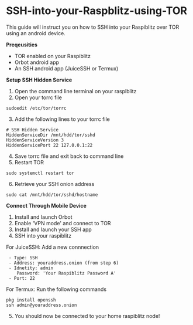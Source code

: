 # SSH-into-your-Raspblitz-using-TOR
This guide will instruct you on how to SSH into your Raspiblitz over TOR using an android device.


**Preqeusities**
- TOR enabled on your Raspiblitz 
- Orbot android app
- An SSH android app (JuiceSSH or Termux)


**Setup SSH Hidden Service**
1. Open the command line terminal on your raspiblitz
2. Open your torrc file
  ```
  sudoedit /etc/tor/torrc
  ```
3. Add the following lines to your torrc file  
  ```
  # SSH Hidden Service
  HiddenServiceDir /mnt/hdd/tor/sshd
  HiddenServiceVersion 3
  HiddenServicePort 22 127.0.0.1:22
  ```
4. Save torrc file and exit back to command line
5. Restart TOR
  ```
  sudo systemctl restart tor
  ```
6. Retrieve your SSH onion address
  ```
  sudo cat /mnt/hdd/tor/sshd/hostname
  ```


**Connect Through Mobile Device**
1. Install and launch Orbot
2. Enable 'VPN mode' and connect to TOR
3. Install and launch your SSH app
4. SSH into your raspiblitz

  For JuiceSSH: Add a new connnection
  ```
   - Type: SSH
   - Address: youraddress.onion (from step 6)
   - Idnetity: admin
      Password: 'Your Raspiblitz Password A'
   - Port: 22
  ```
  For Termux: Run the following commands
  ```
  pkg install openssh
  ssh admin@youraddress.onion
  ```
5. You should now be connected to your home raspiblitz node!
